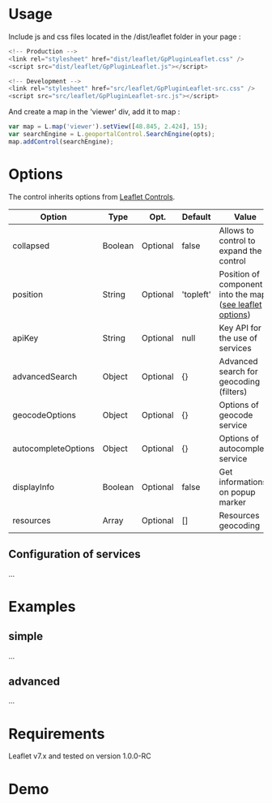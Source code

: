 # Usage

Include js and css files located in the /dist/leaflet folder in your page :

``` javascript
<!-- Production -->
<link rel="stylesheet" href="dist/leaflet/GpPluginLeaflet.css" />
<script src="dist/leaflet/GpPluginLeaflet.js"></script>
```

``` javascript
<!-- Development -->
<link rel="stylesheet" href="src/leaflet/GpPluginLeaflet-src.css" />
<script src="src/leaflet/GpPluginLeaflet-src.js"></script>
```

And create a map in the 'viewer' div, add it to map :
``` javascript
var map = L.map('viewer').setView([48.845, 2.424], 15);
var searchEngine = L.geoportalControl.SearchEngine(opts);
map.addControl(searchEngine);
```

# Options

The control inherits options from [Leaflet Controls](http://leafletjs.com/reference.html#control).

Option      |  Type   |    Opt.   | Default    | Value
-|-|-|-|-|
collapsed   | Boolean | Optional | false     | Allows to control to expand the control
position    | String  | Optional | 'topleft' | Position of component into the map ([see leaflet options](http://leafletjs.com/reference.html#control-positions))
apiKey      | String  | Optional | null      | Key API for the use of services
advancedSearch | Object | Optional | {}      | Advanced search for geocoding (filters)
geocodeOptions | Object | Optional | {}      | Options of geocode service
autocompleteOptions | Object | Optional | {} | Options of autocomplete service
displayInfo | Boolean | Optional | false     | Get informations on popup marker
resources | Array  | Optional | []           | Resources geocoding

## Configuration of services

...

# Examples

## simple

...

## advanced

...

# Requirements

Leaflet v7.x and tested on version 1.0.0-RC

# Demo

<!-- Library Leaflet -->
<link rel="stylesheet" href="../lib/leaflet/leaflet.css" />
<script src="../lib/leaflet/leaflet.js"></script>

<!-- Plugin leaflet IGN -->
<link rel="stylesheet" href="../dist/leaflet/GpPluginLeaflet.css" />
<script src="../dist/leaflet/GpPluginLeaflet.js" data-key="jhyvi0fgmnuxvfv0zjzorvdn"></script>

<!-- code -->
<script>
window.onload = function () {

  var layer = L.geoportalLayer.WMS({
    layer : "ORTHOIMAGERY.ORTHOPHOTOS"
  });

  var map  = L.map('map', {
    zoom : 2,
    center : L.latLng(48, 2)
  });

  layer.addTo(map);

  var search = L.geoportalControl.SearchEngine();

  map.addControl(search);
}
</script>

<div id="map" style="height: 400px;"></div>
